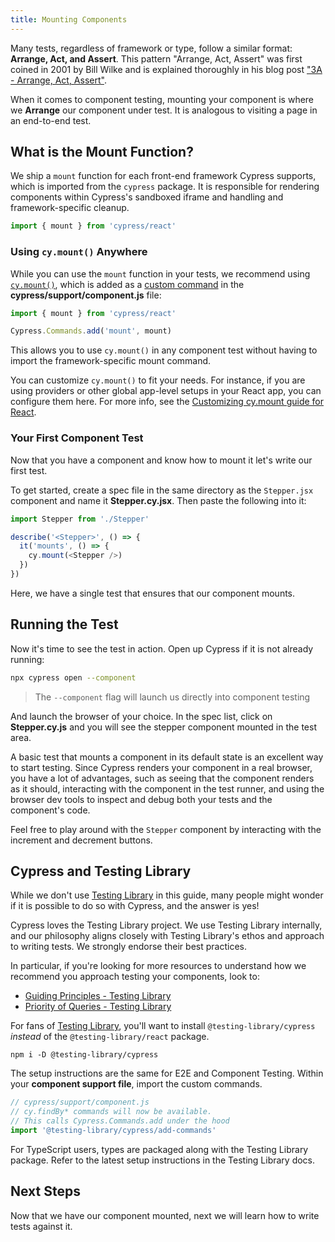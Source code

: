 ```yaml
---
title: Mounting Components
---
```


Many tests, regardless of framework or type, follow a similar format: **Arrange,
Act, and Assert**. This pattern "Arrange, Act, Assert" was first coined in 2001
by Bill Wilke and is explained thoroughly in his blog post
["3A - Arrange, Act, Assert"](https://xp123.com/articles/3a-arrange-act-assert/).

When it comes to component testing, mounting your component is where we
**Arrange** our component under test. It is analogous to visiting a page in an
end-to-end test.

## What is the Mount Function?

We ship a `mount` function for each front-end framework Cypress supports, which
is imported from the `cypress` package. It is responsible for rendering
components within Cypress's sandboxed iframe and handling and framework-specific
cleanup.

```js
import { mount } from 'cypress/react'
```

### Using `cy.mount()` Anywhere

While you can use the `mount` function in your tests, we recommend using
[`cy.mount()`](/api/commands/mount), which is added as a
[custom command](/api/cypress-api/custom-commands) in the
**cypress/support/component.js** file:

<code-group>
<code-block label="cypress/support/component.js" active>

```js
import { mount } from 'cypress/react'

Cypress.Commands.add('mount', mount)
```

</code-block>
</code-group>

This allows you to use `cy.mount()` in any component test without having to import
the framework-specific mount command.

You can customize `cy.mount()` to fit your needs. For instance, if you are using
providers or other global app-level setups in your React app, you can configure
them here. For more info, see the
[Customizing cy.mount guide for React](/guides/component-testing/custom-mount-react).

### Your First Component Test

Now that you have a component and know how to mount it let's write our first
test.

To get started, create a spec file in the same directory as the `Stepper.jsx`
component and name it **Stepper.cy.jsx**. Then paste the following into it:

<code-group>
<code-block label="Stepper.cy.jsx" active>

```js
import Stepper from './Stepper'

describe('<Stepper>', () => {
  it('mounts', () => {
    cy.mount(<Stepper />)
  })
})
```

</code-block>
</code-group>

Here, we have a single test that ensures that our component mounts.

## Running the Test

Now it's time to see the test in action. Open up Cypress if it is not already
running:

```bash
npx cypress open --component
```

> The `--component` flag will launch us directly into component testing

And launch the browser of your choice. In the spec list, click on
**Stepper.cy.js** and you will see the stepper component mounted in the test
area.

<DocsImage 
  src="/img/guides/component-testing/first-test-run-react.png" 
  caption="Stepper Mount Test"> </DocsImage>

A basic test that mounts a component in its default state is an excellent way to
start testing. Since Cypress renders your component in a real browser, you have
a lot of advantages, such as seeing that the component renders as it should,
interacting with the component in the test runner, and using the browser dev
tools to inspect and debug both your tests and the component's code.

Feel free to play around with the `Stepper` component by interacting with the
increment and decrement buttons.

## Cypress and Testing Library

While we don't use [Testing Library](https://testing-library.com/) in this
guide, many people might wonder if it is possible to do so with Cypress, and the
answer is yes!

Cypress loves the Testing Library project. We use Testing Library internally,
and our philosophy aligns closely with Testing Library's ethos and approach to
writing tests. We strongly endorse their best practices.

In particular, if you're looking for more resources to understand how we
recommend you approach testing your components, look to:

- [Guiding Principles - Testing Library](https://testing-library.com/docs/guiding-principles)
- [Priority of Queries - Testing Library](https://testing-library.com/docs/queries/about#priority)

For fans of
[Testing Library](https://testing-library.com/docs/cypress-testing-library/intro/),
you'll want to install `@testing-library/cypress` _instead_ of the
`@testing-library/react` package.

```shell
npm i -D @testing-library/cypress
```

The setup instructions are the same for E2E and Component Testing. Within your
**component support file**, import the custom commands.

```js
// cypress/support/component.js
// cy.findBy* commands will now be available.
// This calls Cypress.Commands.add under the hood
import '@testing-library/cypress/add-commands'
```

For TypeScript users, types are packaged along with the Testing Library package.
Refer to the latest setup instructions in the Testing Library docs.

## Next Steps

Now that we have our component mounted, next we will learn how to write tests
against it.

<NavGuide prev="/guides/component-testing/quickstart-react" next="/guides/component-testing/testing-react" />
